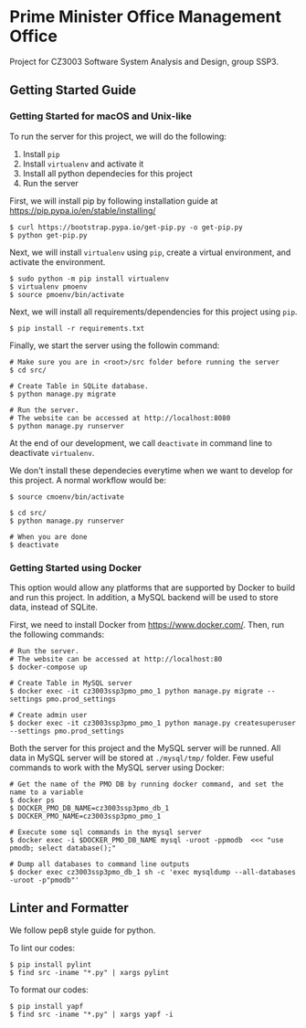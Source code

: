 # Prime Minister Office Management Office

Project for CZ3003 Software System Analysis and Design, group SSP3.

## Getting Started Guide

### Getting Started for macOS and Unix-like

To run the server for this project, we will do the following:

1. Install `pip`
2. Install `virtualenv` and activate it
3. Install all python dependecies for this project
4. Run the server

First, we will install pip by following installation guide at 
https://pip.pypa.io/en/stable/installing/

```shell
$ curl https://bootstrap.pypa.io/get-pip.py -o get-pip.py
$ python get-pip.py
```

Next, we will install `virtualenv` using `pip`, create a virtual environment, and activate the 
environment. 

```shell
$ sudo python -m pip install virtualenv
$ virtualenv pmoenv
$ source pmoenv/bin/activate
```

Next, we will install all requirements/dependencies for this project using `pip`.

```
$ pip install -r requirements.txt
```

Finally, we start the server using the followin command:

```shell
# Make sure you are in <root>/src folder before running the server
$ cd src/

# Create Table in SQLite database.
$ python manage.py migrate

# Run the server.
# The website can be accessed at http://localhost:8080
$ python manage.py runserver
```

At the end of our development, we call `deactivate` in command line to deactivate `virtualenv`.

We don't install these dependecies everytime when we want to develop for this project. A normal 
workflow would be:

```shell
$ source cmoenv/bin/activate

$ cd src/
$ python manage.py runserver

# When you are done
$ deactivate
```

### Getting Started using Docker

This option would allow any platforms that are supported by Docker to build and run this project.
In addition, a MySQL backend will be used to store data, instead of SQLite.

First, we need to install Docker from https://www.docker.com/. Then, run the following commands:

```shell
# Run the server.
# The website can be accessed at http://localhost:80
$ docker-compose up

# Create Table in MySQL server
$ docker exec -it cz3003ssp3pmo_pmo_1 python manage.py migrate --settings pmo.prod_settings

# Create admin user
$ docker exec -it cz3003ssp3pmo_pmo_1 python manage.py createsuperuser --settings pmo.prod_settings
```

Both the server for this project and the MySQL server will be runned. All data in MySQL server will
be stored at `./mysql/tmp/` folder. Few useful commands to work with the MySQL server using Docker:

```shell
# Get the name of the PMO DB by running docker command, and set the name to a variable
$ docker ps
$ DOCKER_PMO_DB_NAME=cz3003ssp3pmo_db_1
$ DOCKER_PMO_NAME=cz3003ssp3pmo_pmo_1

# Execute some sql commands in the mysql server
$ docker exec -i $DOCKER_PMO_DB_NAME mysql -uroot -ppmodb  <<< "use pmodb; select database();"

# Dump all databases to command line outputs
$ docker exec cz3003ssp3pmo_db_1 sh -c 'exec mysqldump --all-databases -uroot -p"pmodb"'
```

## Linter and Formatter

We follow pep8 style guide for python.

To lint our codes:

```shell
$ pip install pylint
$ find src -iname "*.py" | xargs pylint
```

To format our codes:

```shell
$ pip install yapf
$ find src -iname "*.py" | xargs yapf -i
```
